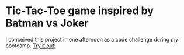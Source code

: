 # Tic-Tac-Toe game inspired by Batman vs Joker

I conceived this project in one afternoon as a code challenge during my bootcamp.
[Try it out!](https://tic-tac-toe-batman-x-joker.vercel.app/)
